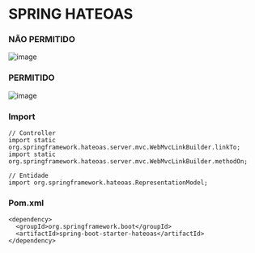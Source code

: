 # SPRING HATEOAS
### NÃO PERMITIDO
![image](https://github.com/DanielFreitassc/spring_HATEOAS/assets/129224303/efc4866c-e8bd-4e80-a67a-3c4485ea7caa)

### PERMITIDO
![image](https://github.com/DanielFreitassc/spring_HATEOAS/assets/129224303/b8cc36ca-3180-46e4-9175-694edf2cfb32)


### Import
```
// Controller
import static org.springframework.hateoas.server.mvc.WebMvcLinkBuilder.linkTo;
import static org.springframework.hateoas.server.mvc.WebMvcLinkBuilder.methodOn;

// Entidade 
import org.springframework.hateoas.RepresentationModel;
```
### Pom.xml
```
<dependency>
  <groupId>org.springframework.boot</groupId>
  <artifactId>spring-boot-starter-hateoas</artifactId>
</dependency>
```
